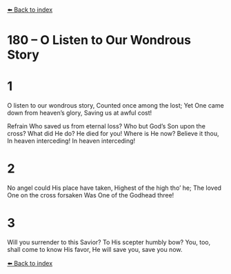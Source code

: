[⬅️ Back to index](../README.md)

# 180 – O Listen to Our Wondrous Story


# 1
O listen to our wondrous story,
Counted once among the lost;
Yet One came down from heaven’s glory,
Saving us at awful cost!

Refrain
Who saved us from eternal loss?
Who but God’s Son upon the cross?
What did He do? He died for you!
Where is He now? Believe it thou,
In heaven interceding! In heaven interceding!

# 2
No angel could His place have taken,
Highest of the high tho’ he;
The loved One on the cross forsaken
Was One of the Godhead three!

# 3
Will you surrender to this Savior?
To His scepter humbly bow?
You, too, shall come to know His favor,
He will save you, save you now.

[⬅️ Back to index](../README.md)

